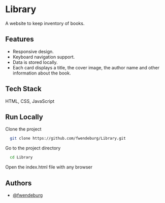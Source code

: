 # Library
A website to keep inventory of books.

## Features
- Responsive design.
- Keyboard navigation support.
- Data is stored locally.
- Each card displays a title, the cover image, the author name and other information about the book.

## Tech Stack
HTML, CSS, JavaScript

## Run Locally

Clone the project

```bash
  git clone https://github.com/fwendeburg/Library.git
```

Go to the project directory

```bash
  cd Library
```

Open the index.html file with any browser

## Authors
- [@fwendeburg](https://www.github.com/fwendeburg)
